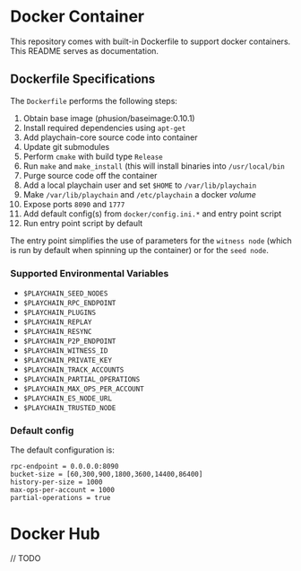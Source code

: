 # Docker Container

This repository comes with built-in Dockerfile to support docker
containers. This README serves as documentation.

## Dockerfile Specifications

The `Dockerfile` performs the following steps:

1. Obtain base image (phusion/baseimage:0.10.1)
2. Install required dependencies using `apt-get`
3. Add playchain-core source code into container
4. Update git submodules
5. Perform `cmake` with build type `Release`
6. Run `make` and `make_install` (this will install binaries into `/usr/local/bin`
7. Purge source code off the container
8. Add a local playchain user and set `$HOME` to `/var/lib/playchain`
9. Make `/var/lib/playchain` and `/etc/playchain` a docker *volume*
10. Expose ports `8090` and `1777`
11. Add default config(s) from `docker/config.ini.*` and entry point script
12. Run entry point script by default

The entry point simplifies the use of parameters for the `witness node`
(which is run by default when spinning up the container) or for the `seed node`.

### Supported Environmental Variables

* `$PLAYCHAIN_SEED_NODES`
* `$PLAYCHAIN_RPC_ENDPOINT`
* `$PLAYCHAIN_PLUGINS`
* `$PLAYCHAIN_REPLAY`
* `$PLAYCHAIN_RESYNC`
* `$PLAYCHAIN_P2P_ENDPOINT`
* `$PLAYCHAIN_WITNESS_ID`
* `$PLAYCHAIN_PRIVATE_KEY`
* `$PLAYCHAIN_TRACK_ACCOUNTS`
* `$PLAYCHAIN_PARTIAL_OPERATIONS`
* `$PLAYCHAIN_MAX_OPS_PER_ACCOUNT`
* `$PLAYCHAIN_ES_NODE_URL`
* `$PLAYCHAIN_TRUSTED_NODE`

### Default config

The default configuration is:

    rpc-endpoint = 0.0.0.0:8090
    bucket-size = [60,300,900,1800,3600,14400,86400]
    history-per-size = 1000
    max-ops-per-account = 1000
    partial-operations = true

# Docker Hub

// TODO


